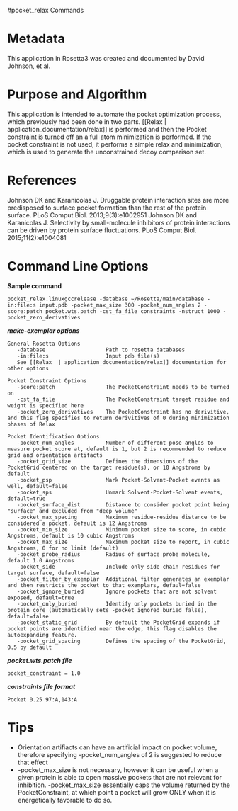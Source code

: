 #pocket_relax Commands

Metadata
========

This application in Rosetta3 was created and documented by David Johnson, et al.

Purpose and Algorithm
=====================

This application is intended to automate the pocket optimization process, which previously had been done in two parts. [[Relax  | application_documentation/relax]] is performed and then the Pocket constraint is turned off an a full atom minimization is performed. If the pocket constraint is not used, it performs a simple relax and minimization, which is used to generate the unconstrained decoy comparison set.

References
==========

Johnson DK and Karanicolas J. Druggable protein interaction sites are more predisposed to surface pocket formation than the rest of the protein surface. PLoS Comput Biol. 2013;9(3):e1002951
Johnson DK and Karanicolas J. Selectivity by small-molecule inhibitors of protein interactions can be driven by protein surface fluctuations. PLoS Comput Biol. 2015;11(2):e1004081

Command Line Options
====================

**Sample command**

```
pocket_relax.linuxgccrelease -database ~/Rosetta/main/database -in:file:s input.pdb -pocket_max_size 300 -pocket_num_angles 2 -score:patch pocket.wts.patch -cst_fa_file constraints -nstruct 1000 -pocket_zero_derivatives 
```

***make-exemplar options***

```
General Rosetta Options
   -database                   Path to rosetta databases
   -in:file:s                  Input pdb file(s)
   See [[Relax  | application_documentation/relax]] documentation for other options

Pocket Constraint Options
   -score:patch                The PocketConstraint needs to be turned on
   -cst_fa_file                The PocketConstraint target residue and weight is specified here
   -pocket_zero_derivatives    The PocketConstraint has no derivitive, and this flag specifies to return derivitives of 0 during minimization phases of Relax

Pocket Identification Options
   -pocket_num_angles          Number of different pose angles to measure pocket score at, default is 1, but 2 is recommended to reduce grid and orientation artifacts
   -pocket_grid_size           Defines the dimensions of the PocketGrid centered on the target residue(s), or 10 Angstroms by default
   -pocket_psp                 Mark Pocket-Solvent-Pocket events as well, default=false
   -pocket_sps                 Unmark Solvent-Pocket-Solvent events, default=true
   -pocket_surface_dist        Distance to consider pocket point being "surface" and excluded from "deep volume"
   -pocket_max_spacing         Maximum residue-residue distance to be considered a pocket, default is 12 Angstroms
   -pocket_min_size            Minimum pocket size to score, in cubic Angstroms, default is 10 cubic Angstroms
   -pocket_max_size            Maximum pocket size to report, in cubic Angstroms, 0 for no limit (default)
   -pocket_probe_radius        Radius of surface probe molecule, default 1.0 Angstroms
   -pocket_side                Include only side chain residues for target surface, default=false
   -pocket_filter_by_exemplar  Additional filter generates an exemplar and then restricts the pocket to that exemplars, defaul=false
   -pocket_ignore_buried       Ignore pockets that are not solvent exposed, default=true
   -pocket_only_buried         Identify only pockets buried in the protein core (automatically sets -pocket_ignored_buried false), default=false 
   -pocket_static_grid         By default the PocketGrid expands if pocket points are identified near the edge, this flag disables the autoexpanding feature.
   -pocket_grid_spacing        Defines the spacing of the PocketGrid, 0.5 by default
```

***pocket.wts.patch file***

```
pocket_constraint = 1.0
```

***constraints file format***

```
Pocket 0.25 97:A,143:A
```

Tips
====

* Orientation artifiacts can have an artificial impact on pocket volume, therefore specifying -pocket_num_angles of 2 is suggested to reduce that effect
* -pocket_max_size is not necessary, however it can be useful when a given protein is able to open massive pockets that are not relevant for inhibition. -pocket_max_size essentially caps the volume returned by the PocketConstraint, at which point a pocket will grow ONLY when it is energetically favorable to do so.

